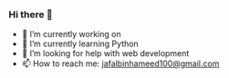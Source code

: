 ### Hi there 👋

- 🔭 I’m currently working on 
- 🌱 I’m currently learning Python
- 🤔 I’m looking for help with web development
- 📫 How to reach me: jafalbinhameed100@gmail.com
